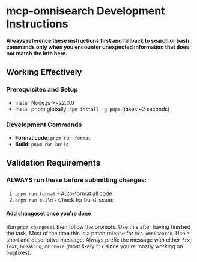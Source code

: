 # mcp-omnisearch Development Instructions

**Always reference these instructions first and fallback to search or
bash commands only when you encounter unexpected information that does
not match the info here.**

## Working Effectively

### Prerequisites and Setup

- Install Node.js >=22.0.0
- Install pnpm globally: `npm install -g pnpm` (takes ~2 seconds)

### Development Commands

- **Format code**: `pnpm run format`
- **Build**: `pnpm run build`

## Validation Requirements

### ALWAYS run these before submitting changes:

1. `pnpm run format` - Auto-format all code
2. `pnpm run build` - Check for build issues

#### Add changeset once you're done

Run `pnpm changeset` then follow the prompts. Use this after having
finished the task. Most of the time this is a patch release for
`mcp-omnisearch`. Use a short and descriptive message. Always prefix
the message with either `fix`, `feat`, `breaking`, or `chore` (most
likely `fix` since you're mostly working on bugfixes).
